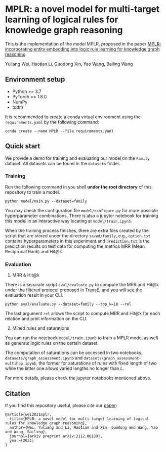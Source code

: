# MPLR: a novel model for multi-target learning of logical rules for knowledge graph reasoning

This is the implementation of the model MPLR, proposed in the paper [MPLR: incorporating entity embedding into logic rule learning for knowledge graph reasoning](https://arxiv.org/abs/2112.06189).

Yuliang Wei, Haotian Li, Guodong Xin, Yao Wang, Bailing Wang

## Environment setup

- Python >= 3.7
- PyTorch >= 1.8.0
- NumPy
- tqdm

It is recommended to create a conda virtual environment using the `requirements.yaml` by the following command:

```shell
conda create --name MPLR --file requirements.yaml
```

## Quick start

We provide a demo for training and evaluating our model on the `Family` dataset. All datasets can be found in the `datasets` folder.

### Training

Run the following command in you shell **under the root directory** of this repository to train a model.

```shell
python model/main.py --dataset=family
```

You may check the configuration file `model/configure.py` for more possible hyperparameter combinations. There is also a jupyter notebook for training this model in an interactive way locating at `model/train.ipynb`.

When the training process finishes, there are extra files created by the script that are stored under the directory `saved/family`, e.g., `option.txt` contains hyperparameters in this experiment and `prediction.txt` is the prediction results on test data for computing the metrics MRR (Mean Reciprocal Rank) and Hit@k.

### Evaluation

1. MRR & Hit@k

There is a separate script `eval/evaluate.py` to compute the MRR and Hit@k under the filtered protocol proposed in [TransE](https://papers.nips.cc/paper/5071-translating-embeddings-for-modeling-multi-relational-data.pdf), and you will see the evaluation result in your CLI.

```shell
python eval/evaluate.py --dataset=family --top_k=10 --rel
```

The last argument `rel` allows the script to compute MRR and Hit@k for each relation and print information on the CLI.

2. Mined rules and saturations

You can run the notebook `model/train.ipynb` to train a MPLR model as well as generate logic rules on the certain dataset.

The computation of saturations can be accessed in two notebooks, `datasets/graph_assessment.ipynb` and `datasets/graph_assessment-multihop.ipynb`, the former for saturations of rules with fixed length of two while the latter one allows varied lengths no longer than $L$.

For more details, please check the jupyter notebooks mentioned above.

## Citation

If you find this repository useful, please cite our [paper](https://arxiv.org/abs/2112.06189):

```
@article{wei2021mplr,
  title={MPLR: a novel model for multi-target learning of logical rules for knowledge graph reasoning},
  author={Wei, Yuliang and Li, Haotian and Xin, Guodong and Wang, Yao and Wang, Bailing},
  journal={arXiv preprint arXiv:2112.06189},
  year={2021}
}
```



